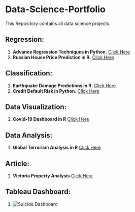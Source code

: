 # Data-Science-Portfolio

This Repository contains all data science projects.

## Regression:

1. **Advance Regression Techniques in Python.** [Click Here](https://github.com/Uzairahmed96/Regression/blob/master/Advanced%20Regression%20Techniques.ipynb)
2. **Russian House Price Prediction in R.** [Click Here](https://rpubs.com/uzairahmed96/638076)
## Classification:

1. **Earthquake Damage Predictions in R.** [Click Here](https://rpubs.com/uzairahmed96/564915)
2. **Credit Default Risk in Python.** [Click Here](https://github.com/Uzairahmed96/Classification/blob/master/Credit%20Default%20Risk.ipynb)

## Data Visualization:

1. **Covid-19 Dashboard in R** [Click Here](https://rpubs.com/uzairahmed96/631471)

## Data Analysis:
1. **Global Terrorism Analysis in R** [Click Here](https://rpubs.com/uzairahmed96/561228)

## Article:
1. **Victoria Property Analysis** [Click Here](https://www.linkedin.com/pulse/analysis-victoria-property-market-returns-debunking-memon-cisa-cia/?trackingId=iDd%2BQ3IGRtKh5jfargj3yQ%3D%3D)

## Tableau Dashboard:
1. ![Suicide Dashboard](file:///C:/Users/uzair/Codes/Dashboard/Suicide%20Dashboard.png)
